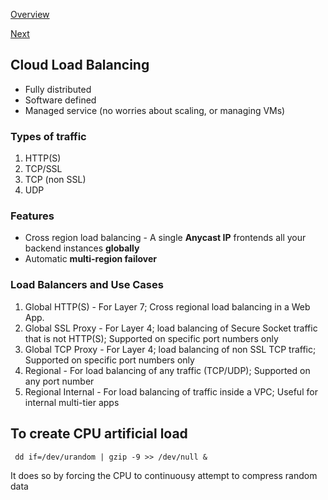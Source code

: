 [Overview](https://github.com/paulowe/gcp/blob/main/readme.md)

[Next](https://github.com/paulowe/gcp/blob/main/pricing.md)
## Cloud Load Balancing
- Fully distributed
- Software defined 
- Managed service (no worries about scaling, or managing VMs)

### Types of traffic
1. HTTP(S)
2. TCP/SSL
3. TCP (non SSL)
5. UDP

### Features
- Cross region load balancing - A single **Anycast IP** frontends all your backend instances **globally**
- Automatic **multi-region failover**

### Load Balancers and Use Cases

1. Global HTTP(S) - For Layer 7; Cross regional load balancing in a Web App. 
3. Global SSL Proxy - For Layer 4; load balancing of Secure Socket traffic that is not HTTP(S); Supported on specific port numbers only 
4. Global TCP Proxy - For Layer 4; load balancing of non SSL TCP traffic; Supported on specific port numbers only
5. Regional - For load balancing of any traffic (TCP/UDP); Supported on any port number
6. Regional Internal - For load balancing of traffic inside a VPC; Useful for internal multi-tier apps

## To create CPU artificial load

``` dd if=/dev/urandom | gzip -9 >> /dev/null &```

It does so by forcing the CPU to continuousy attempt to compress random data
